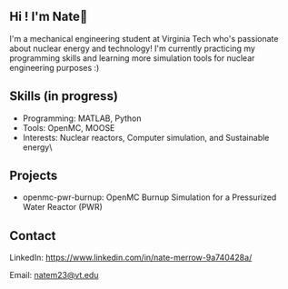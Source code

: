 ## Hi ! I'm Nate👋

I'm a mechanical engineering student at Virginia Tech who's passionate about nuclear energy and technology! 
I'm currently practicing my programming skills and learning more simulation tools for nuclear engineering purposes :)

## Skills (in progress)
- Programming: MATLAB, Python
- Tools: OpenMC, MOOSE
- Interests: Nuclear reactors, Computer simulation, and Sustainable energy\

## Projects
* openmc-pwr-burnup: OpenMC Burnup Simulation for a Pressurized Water Reactor (PWR)

## Contact
LinkedIn: https://www.linkedin.com/in/nate-merrow-9a740428a/

Email: natem23@vt.edu


<!--
**nate-merrow/nate-merrow** is a ✨ _special_ ✨ repository because its `README.md` (this file) appears on your GitHub profile.

Here are some ideas to get you started:

- 🔭 I’m currently working on ...
- 🌱 I’m currently learning ...
- 👯 I’m looking to collaborate on ...
- 🤔 I’m looking for help with ...
- 💬 Ask me about ...
- 📫 How to reach me: ...
- 😄 Pronouns: ...
- ⚡ Fun fact: ...
-->
